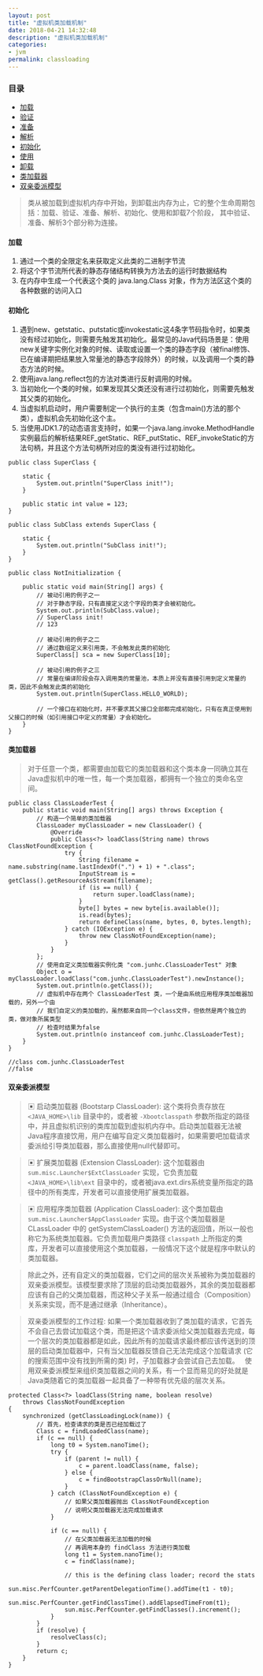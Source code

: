 ```yaml
---
layout: post
title: "虚拟机类加载机制"
date: 2018-04-21 14:32:48
description: "虚拟机类加载机制"
categories:
- jvm
permalink: classloading
---
```


### 目录
* [加载](#加载)
* [验证](#验证)
* [准备](#验证)
* [解析](#验证)
* [初始化](#初始化)
* [使用](#使用)
* [卸载](#卸载)
* [类加载器](#类加载器)
* [双亲委派模型](#双亲委派模型)

> 类从被加载到虚拟机内存中开始，到卸载出内存为止，它的整个生命周期包括：加载、验证、准备、解析、初始化、使用和卸载7个阶段，
其中验证、准备、解析3个部分称为连接。

#### 加载
1. 通过一个类的全限定名来获取定义此类的二进制字节流  
2. 将这个字节流所代表的静态存储结构转换为方法去的运行时数据结构  
3. 在内存中生成一个代表这个类的 java.lang.Class 对象，作为方法区这个类的各种数据的访问入口

#### 初始化
1. 遇到new、getstatic、putstatic或invokestatic这4条字节码指令时，如果类没有经过初始化，则需要先触发其初始化。最常见的Java代码场景是：使用new关键字实例化对象的时候、读取或设置一个类的静态字段（被final修饰、已在编译期把结果放入常量池的静态字段除外）的时候，以及调用一个类的静态方法的时候。  
2. 使用java.lang.reflect包的方法对类进行反射调用的时候。  
3. 当初始化一个类的时候，如果发现其父类还没有进行过初始化，则需要先触发其父类的初始化。  
4. 当虚拟机启动时，用户需要制定一个执行的主类（包含main()方法的那个类），虚拟机会先初始化这个主。
5. 当使用JDK1.7的动态语言支持时，如果一个java.lang.invoke.MethodHandle实例最后的解析结果REF_getStatic、REF_putStatic、REF_invokeStatic的方法句柄，并且这个方法句柄所对应的类没有进行过初始化。

```vim
public class SuperClass {

    static {
        System.out.println("SuperClass init!");
    }

    public static int value = 123;
}

public class SubClass extends SuperClass {

    static {
        System.out.println("SubClass init!");
    }
}

public class NotInitialization {

    public static void main(String[] args) {
        // 被动引用的例子之一
        // 对于静态字段，只有直接定义这个字段的类才会被初始化。
        System.out.println(SubClass.value);
        // SuperClass init!
        // 123

        // 被动引用的例子之二
        // 通过数组定义来引用类，不会触发此类的初始化
        SuperClass[] sca = new SuperClass[10];

        // 被动引用的例子之三
        // 常量在编译阶段会存入调用类的常量池，本质上并没有直接引用到定义常量的类，因此不会触发此类的初始化
        System.out.println(SuperClass.HELLO_WORLD);
        
        // 一个接口在初始化时，并不要求其父接口全部都完成初始化，只有在真正使用到父接口的时候（如引用接口中定义的常量）才会初始化。
    }
}
```

#### 类加载器
> 对于任意一个类，都需要由加载它的类加载器和这个类本身一同确立其在Java虚拟机中的唯一性，每一个类加载器，都拥有一个独立的类命名空间。

```vim
public class ClassLoaderTest {
    public static void main(String[] args) throws Exception {
        // 构造一个简单的类加载器
        ClassLoader myClassLoader = new ClassLoader() {
            @Override
            public Class<?> loadClass(String name) throws ClassNotFoundException {
                try {
                    String filename = name.substring(name.lastIndexOf(".") + 1) + ".class";
                    InputStream is = getClass().getResourceAsStream(filename);
                    if (is == null) {
                        return super.loadClass(name);
                    }
                    byte[] bytes = new byte[is.available()];
                    is.read(bytes);
                    return defineClass(name, bytes, 0, bytes.length);
                } catch (IOException e) {
                    throw new ClassNotFoundException(name);
                }
            }
        };
        // 使用自定义类加载器实例化类 "com.junhc.ClassLoaderTest" 对象
        Object o = myClassLoader.loadClass("com.junhc.ClassLoaderTest").newInstance();
        System.out.println(o.getClass());
        // 虚拟机中存在两个 ClassLoaderTest 类，一个是由系统应用程序类加载器加载的，另外一个由
        // 我们自定义的类加载的，虽然都来自同一个class文件，但依然是两个独立的类，做对象所属类型
        // 检查时结果为false
        System.out.println(o instanceof com.junhc.ClassLoaderTest);
    }
}

//class com.junhc.ClassLoaderTest
//false

```

#### 双亲委派模型
> ▣ 启动类加载器 (Bootstarp ClassLoader): 这个类将负责存放在 `<JAVA_HOME>\lib` 目录中的，或者被 `-Xbootclasspath` 参数所指定的路径中，并且虚拟机识别的类库加载到虚拟机内存中。启动类加载器无法被Java程序直接饮用，用户在编写自定义类加载器时，如果需要吧加载请求委派给引导类加载器，那么直接使用null代替即可。

> ▣ 扩展类加载器 (Extension ClassLoader): 这个加载器由 `sum.misc.Launcher$ExtClassLoader` 实现，它负责加载 `<JAVA_HOME>\lib\ext` 目录中的，或者被java.ext.dirs系统变量所指定的路径中的所有类库，开发者可以直接使用扩展类加载器。

> ▣ 应用程序类加载器 (Application ClassLoader): 这个类加载由 `sum.misc.Launcher$AppClassLoader` 实现。由于这个类加载器是 CLassLoader 中的 getSystemClassLoader() 方法的返回值，所以一般也称它为系统类加载器。它负责加载用户类路径 `classpath` 上所指定的类库，开发者可以直接使用这个类加载器，一般情况下这个就是程序中默认的类加载器。

> 除此之外，还有自定义的类加载器，它们之间的层次关系被称为类加载器的双亲委派模型。该模型要求除了顶层的启动类加载器外，其余的类加载器都应该有自己的父类加载器，而这种父子关系一般通过组合（Composition）关系来实现，而不是通过继承（Inheritance）。

> 双亲委派模型的工作过程: 如果一个类加载器收到了类加载的请求，它首先不会自己去尝试加载这个类，而是把这个请求委派给父类加载器去完成，每一个层次的类加载器都是如此，因此所有的加载请求最终都应该传送到的顶层的启动类加载器中，只有当父加载器反馈自己无法完成这个加载请求 (它的搜索范围中没有找到所需的类) 时，子加载器才会尝试自己去加载。  
使用双亲委派模型来组织类加载器之间的关系，有一个显而易见的好处就是Java类随着它的类加载器一起具备了一种带有优先级的层次关系。

```vim
protected Class<?> loadClass(String name, boolean resolve)
    throws ClassNotFoundException
{
    synchronized (getClassLoadingLock(name)) {
        // 首先，检查请求的类是否已经加载过了
        Class c = findLoadedClass(name);
        if (c == null) {
            long t0 = System.nanoTime();
            try {
                if (parent != null) {
                    c = parent.loadClass(name, false);
                } else {
                    c = findBootstrapClassOrNull(name);
                }
            } catch (ClassNotFoundException e) {
                // 如果父类加载器抛出 ClassNotFoundException
                // 说明父类加载器无法完成加载请求
            }

            if (c == null) {
                // 在父类加载器无法加载的时候
                // 再调用本身的 findClass 方法进行类加载
                long t1 = System.nanoTime();
                c = findClass(name);

                // this is the defining class loader; record the stats
                sun.misc.PerfCounter.getParentDelegationTime().addTime(t1 - t0);
                sun.misc.PerfCounter.getFindClassTime().addElapsedTimeFrom(t1);
                sun.misc.PerfCounter.getFindClasses().increment();
            }
        }
        if (resolve) {
            resolveClass(c);
        }
        return c;
    }
}
```

